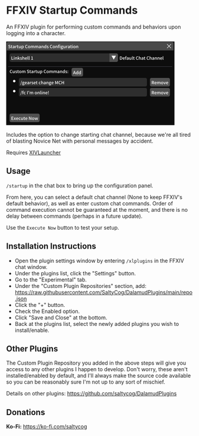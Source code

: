 # FFXIV Startup Commands
An FFXIV plugin for performing custom commands and behaviors upon logging into a character.

![Config](config.png)

Includes the option to change starting chat channel, because we're all tired of blasting Novice Net with personal messages by accident.

Requires [XIVLauncher](https://github.com/goatcorp/FFXIVQuickLauncher)

## Usage
`/startup` in the chat box to bring up the configuration panel.

From here, you can select a default chat channel (None to keep FFXIV's default behavior), as well as enter custom chat commands.
Order of command execution cannot be guaranteed at the moment, and there is no delay between commands (perhaps in a future update).

Use the `Execute Now` button to test your setup.

## Installation Instructions
* Open the plugin settings window by entering `/xlplugins` in the FFXIV chat window.
* Under the plugins list, click the "Settings" button.
* Go to the "Experimental" tab.
* Under the "Custom Plugin Repositories" section, add: https://raw.githubusercontent.com/SaltyCog/DalamudPlugins/main/repo.json
* Click the "+" button.
* Check the Enabled option.
* Click "Save and Close" at the bottom.
* Back at the plugins list, select the newly added plugins you wish to install/enable.

## Other Plugins
The Custom Plugin Repository you added in the above steps will give you access to any other plugins I happen to develop.
Don't worry, these aren't installed/enabled by default, and I'll always make the source code available so you can be reasonably sure
I'm not up to any sort of mischief.

Details on other plugins:
https://github.com/saltycog/DalamudPlugins

## Donations
**Ko-Fi:** https://ko-fi.com/saltycog
